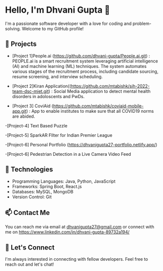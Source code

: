 # Hello, I'm Dhvani Gupta 👋

I'm a passionate software developer with a love for coding and problem-solving. Welcome to my GitHub profile!

## 🔭 Projects

- [Project 1]People.ai (https://github.com/dhvani-gupta/People.ai.git) :
PEOPLE.ai is a smart recruitment system leveraging artificial intelligence (AI) and machine learning (ML) techniques. The system automates various stages of the recruitment process, including candidate sourcing, resume screening, and interview scheduling.

- [Project 2]Kiran Application((https://github.com/mtabishk/sih-2022-team-dsc-miet.git) :
Social Media application to detect mental health disorders in adoloscents and PwDs.

- [Project 3] CoviAid (https://github.com/mtabishk/coviaid-mobile-app.git) :
App to enable institutes to make sure that all COVID19 norms are abided.

-[Project-4] Text Based Puzzle

-[Project-5] SparkAR FIlter for Indian Premier League

-[Project-6] Personal Portfolio (https://dhvanigupta27-portfolio.netlify.app/)

-[Project-6] Pedestrian Detection in a Live Camera Video Feed

## 🌱 Technologies

- Programming Languages: Java, Python, JavaScript
- Frameworks: Spring Boot, React.js
- Databases: MySQL, MongoDB
- Version Control: Git

## 📫 Contact Me

You can reach me via email at dhvanigupta27@gmail.com or connect with me on https://www.linkedin.com/in/dhvani-gupta-89732a194/

## 💬 Let's Connect

I'm always interested in connecting with fellow developers. Feel free to reach out and let's chat!

